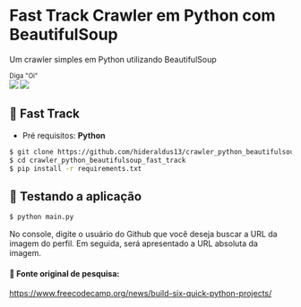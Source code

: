 # Fast Track Crawler em Python com BeautifulSoup

Um crawler simples em Python utilizando BeautifulSoup

<sub>Diga "Oi" <br>
[<img src = "https://img.shields.io/badge/instagram-%23E4405F.svg?&style=for-the-badge&logo=instagram&logoColor=white">](https://www.instagram.com/hideraldojunior/) 
[<img src="https://img.shields.io/badge/linkedin-%230077B5.svg?&style=for-the-badge&logo=linkedin&logoColor=white" />](https://www.linkedin.com/in/hideraldoluis/) 
</sub>

## :runner: Fast Track
* Pré requisitos: <b>Python</b>
```bash
$ git clone https://github.com/hideraldus13/crawler_python_beautifulsoup_fast_track.git
$ cd crawler_python_beautifulsoup_fast_track
$ pip install -r requirements.txt
```

## :candy: Testando a aplicação

```bash
$ python main.py
```

No console, digite o usuário do Github que você deseja buscar a URL da imagem do perfil. 
Em seguida, será apresentado a URL absoluta da imagem. 

#### :floppy_disk: Fonte original de pesquisa:
https://www.freecodecamp.org/news/build-six-quick-python-projects/
